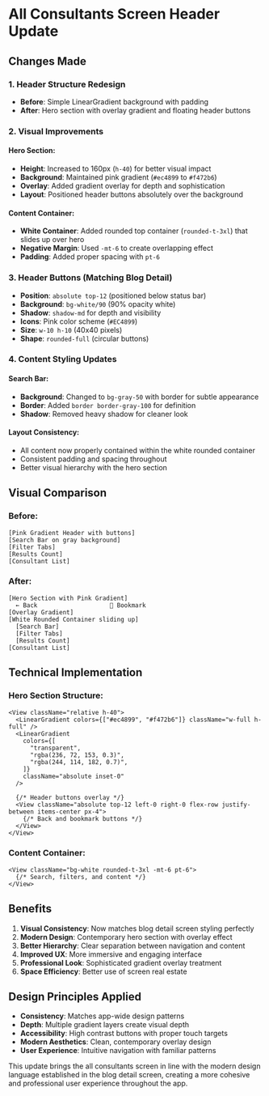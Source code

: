 # All Consultants Screen Header Update

## Changes Made

### 1. Header Structure Redesign

- **Before**: Simple LinearGradient background with padding
- **After**: Hero section with overlay gradient and floating header buttons

### 2. Visual Improvements

#### Hero Section:

- **Height**: Increased to 160px (`h-40`) for better visual impact
- **Background**: Maintained pink gradient (`#ec4899` to `#f472b6`)
- **Overlay**: Added gradient overlay for depth and sophistication
- **Layout**: Positioned header buttons absolutely over the background

#### Content Container:

- **White Container**: Added rounded top container (`rounded-t-3xl`) that slides up over hero
- **Negative Margin**: Used `-mt-6` to create overlapping effect
- **Padding**: Added proper spacing with `pt-6`

### 3. Header Buttons (Matching Blog Detail)

- **Position**: `absolute top-12` (positioned below status bar)
- **Background**: `bg-white/90` (90% opacity white)
- **Shadow**: `shadow-md` for depth and visibility
- **Icons**: Pink color scheme (`#EC4899`)
- **Size**: `w-10 h-10` (40x40 pixels)
- **Shape**: `rounded-full` (circular buttons)

### 4. Content Styling Updates

#### Search Bar:

- **Background**: Changed to `bg-gray-50` with border for subtle appearance
- **Border**: Added `border border-gray-100` for definition
- **Shadow**: Removed heavy shadow for cleaner look

#### Layout Consistency:

- All content now properly contained within the white rounded container
- Consistent padding and spacing throughout
- Better visual hierarchy with the hero section

## Visual Comparison

### Before:

```
[Pink Gradient Header with buttons]
[Search Bar on gray background]
[Filter Tabs]
[Results Count]
[Consultant List]
```

### After:

```
[Hero Section with Pink Gradient]
  ← Back                    🔖 Bookmark
[Overlay Gradient]
[White Rounded Container sliding up]
  [Search Bar]
  [Filter Tabs]
  [Results Count]
[Consultant List]
```

## Technical Implementation

### Hero Section Structure:

```tsx
<View className="relative h-40">
  <LinearGradient colors={["#ec4899", "#f472b6"]} className="w-full h-full" />
  <LinearGradient
    colors={[
      "transparent",
      "rgba(236, 72, 153, 0.3)",
      "rgba(244, 114, 182, 0.7)",
    ]}
    className="absolute inset-0"
  />

  {/* Header buttons overlay */}
  <View className="absolute top-12 left-0 right-0 flex-row justify-between items-center px-4">
    {/* Back and bookmark buttons */}
  </View>
</View>
```

### Content Container:

```tsx
<View className="bg-white rounded-t-3xl -mt-6 pt-6">
  {/* Search, filters, and content */}
</View>
```

## Benefits

1. **Visual Consistency**: Now matches blog detail screen styling perfectly
2. **Modern Design**: Contemporary hero section with overlay effect
3. **Better Hierarchy**: Clear separation between navigation and content
4. **Improved UX**: More immersive and engaging interface
5. **Professional Look**: Sophisticated gradient overlay treatment
6. **Space Efficiency**: Better use of screen real estate

## Design Principles Applied

- **Consistency**: Matches app-wide design patterns
- **Depth**: Multiple gradient layers create visual depth
- **Accessibility**: High contrast buttons with proper touch targets
- **Modern Aesthetics**: Clean, contemporary overlay design
- **User Experience**: Intuitive navigation with familiar patterns

This update brings the all consultants screen in line with the modern design language established in the blog detail screen, creating a more cohesive and professional user experience throughout the app.
